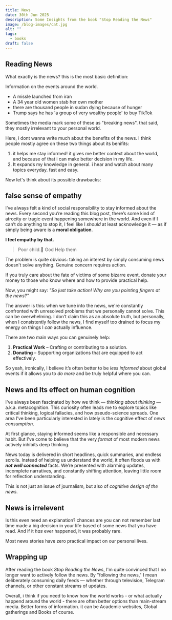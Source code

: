 ```yaml
---
title: News
date: 30th Jun 2025
description: Some Insights from the book "Stop Reading the News"
image: /blog-images/cat.jpg
alt: ""
tags:
  - books
draft: false
---
```


## Reading News

What exactly is the news? this is the most basic definition:

Information on the events around the world.

- A missle launched from iran
- A 34 year old women stab her own mother
- there are thousand people in sudan dying because of hunger
- Trump says he has 'a group of very wealthy people' to buy TikTok

Sometimes the media mark some of these as "breaking news". that said, they mostly irrelevant to your personal world.

Here, i dont wanna write much about the benefits of the news. I think people mostly agree on these two things about its benifits:

1. it helps me stay informed! it gives me better context about the world, and because of that i can make better decision in my life.
2. It expands my knowledge in general. i hear and watch about many topics everyday. fast and easy.

Now let's think about its possible drawbacks:

## false sense of empathy

I’ve always felt a kind of social responsibility to stay informed about the news. Every second you’re reading this blog post, there’s some kind of atrocity or tragic event happening somewhere in the world. And even if I can’t do anything to stop it, I feel like I *should* at least acknowledge it — as if simply being aware is a **moral obligation**.

**I feel empathy by that.**

> Poor child.🥲 God Help them

The problem is quite obvious: taking an interest by simply consuming news doesn't solve anything. Genuine concern requires action.

If you truly care about the fate of victims of some bizarre event, donate your money to those who know where and how to provide practical help.

Now, you might say: *"So just take action! Why are you pointing fingers at the news?"*

The answer is this: when we tune into the news, we're constantly confronted with unresolved problems that we personally cannot solve. This can be overwhelming. I don’t claim this as an absolute truth, but personally, when I consistently follow the news, I find myself too drained to focus my energy on things I *can* actually influence.

There are two main ways you can genuinely help:

1. **Practical Work** – Crafting or contributing to a solution.
2. **Donating** – Supporting organizations that are equipped to act effectively.

So yeah, ironically, I believe it’s often better to be *less informed* about global events if it allows you to *do more* and be truly helpful where you can.

## News and Its effect on human cognition

I've always been fascinated by how we think — *thinking about thinking* — a.k.a. metacognition. This curiosity often leads me to explore topics like critical thinking, logical fallacies, and how pseudo-science spreads. One area I’ve been particularly interested in lately is the cognitive effect of *news consumption*.

At first glance, staying informed seems like a responsible and necessary habit. But I’ve come to believe that the very *format* of most modern news actively inhibits deep thinking.

News today is delivered in short headlines, quick summaries, and endless scrolls. Instead of helping us understand the world, it often floods us with ***not well connected*** facts. We’re presented with alarming updates, incomplete narratives, and constantly shifting attention, leaving little room for reflection understanding.

This is not just an issue of journalism, but also of *cognitive design of the news.*

## News is irrelevent

Is this even need an explanation? chances are you can not remember last time made a big decision in your life based of some news that you have read. And if it *has* ever happened, it was probably rare.

Most news stories have zero practical impact on our personal lives.

## Wrapping up

After reading the book *Stop Reading the News*, I'm quite convinced that I no longer want to actively follow the news. By "following the news," I mean deliberately consuming daily feeds — whether through television, Telegram channels, or other constant streams of updates.

Overall, i think if you need to know how the world works - or what actually happend around the world - there are often better options than main-stream media. Better forms of information. it can be Academic websites, Global gatherings and Books of course.
